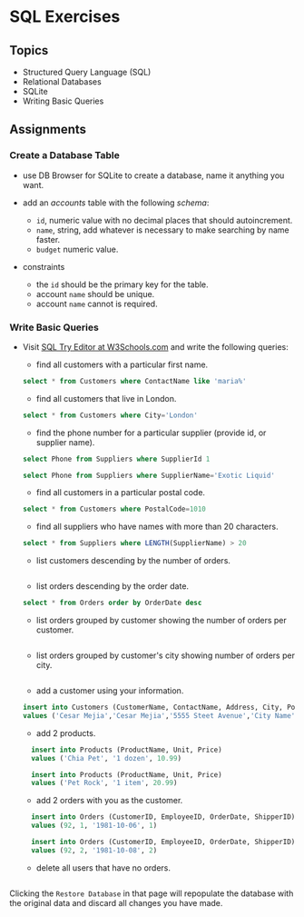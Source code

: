 # SQL Exercises

## Topics

- Structured Query Language (SQL)
- Relational Databases
- SQLite
- Writing Basic Queries

## Assignments

### Create a Database Table

- use DB Browser for SQLite to create a database, name it anything you want.
- add an _accounts_ table with the following _schema_:

  - `id`, numeric value with no decimal places that should autoincrement.
  - `name`, string, add whatever is necessary to make searching by name faster.
  - `budget` numeric value.

- constraints
  - the `id` should be the primary key for the table.
  - account `name` should be unique.
  - account `name` cannot is required.

### Write Basic Queries

- Visit [SQL Try Editor at W3Schools.com](https://www.w3schools.com/Sql/tryit.asp?filename=trysql_select_top) and write the following queries:
  - find all customers with a particular first name.

  ```sql
  select * from Customers where ContactName like 'maria%'
  ```

  - find all customers that live in London.

  ```sql
  select * from Customers where City='London'
  ```

  - find the phone number for a particular supplier (provide id, or supplier name).

  ```sql 
  select Phone from Suppliers where SupplierId 1
  ```

  ```sql 
  select Phone from Suppliers where SupplierName='Exotic Liquid'
  ```

  - find all customers in a particular postal code.

  ```sql
  select * from Customers where PostalCode=1010
  ```

  - find all suppliers who have names with more than 20 characters.

  ```sql
  select * from Suppliers where LENGTH(SupplierName) > 20
  ```

  - list customers descending by the number of orders.

  ```sql
  ```

  - list orders descending by the order date.

  ```sql
  select * from Orders order by OrderDate desc
  ```

  - list orders grouped by customer showing the number of orders per customer.

  ```sql
  ```

  - list orders grouped by customer's city showing number of orders per city.

  ```sql
  ```

  - add a customer using your information.

  ```sql
  insert into Customers (CustomerName, ContactName, Address, City, PostalCode, Country)
  values ('Cesar Mejia','Cesar Mejia','5555 Steet Avenue','City Name','90270','USA')
  ```

  - add 2 products.

  ```sql
    insert into Products (ProductName, Unit, Price)
    values ('Chia Pet', '1 dozen', 10.99)
  ```

  ```sql
    insert into Products (ProductName, Unit, Price)
    values ('Pet Rock', '1 item', 20.99)
  ```

  - add 2 orders with you as the customer.

  ```sql
    insert into Orders (CustomerID, EmployeeID, OrderDate, ShipperID)
    values (92, 1, '1981-10-06', 1)
  ```

  ```sql
    insert into Orders (CustomerID, EmployeeID, OrderDate, ShipperID)
    values (92, 2, '1981-10-08', 2)
  ```
  
  - delete all users that have no orders.

  ```sql
  ```

Clicking the `Restore Database` in that page will repopulate the database with the original data and discard all changes you have made.
